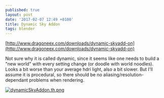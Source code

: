 ```yaml
---
published: true
layout: post
date: '2017-02-07 12:49 +0100'
title: Dynamic Sky Addon
tags: blender
---
```

[http://www.dragoneex.com/downloads/dynamic-skyadd-on](http://www.dragoneex.com/downloads/dynamic-skyadd-on)

Not sure why it is called dynamic, since it seems like one needs to build a "new world" with every setting change (or doodle with world noodles). Looks a bit worse than your average hdri light, also a bit slower. But I'll assume it is procedural, so there should be no aliasing/resolution-dependant problems when rendering.

[![dynamicSkyAddon.th.png](https://images.weserv.nl/?url=//cdn.scrot.moe/images/2017/02/07/dynamicSkyAddon.th.png)](https://images.weserv.nl/?url=//cdn.scrot.moe/images/2017/02/07/dynamicSkyAddon.png)
